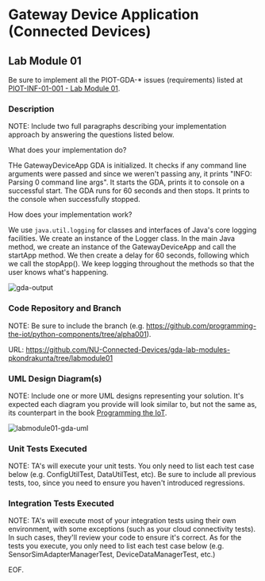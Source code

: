 # Gateway Device Application (Connected Devices)

## Lab Module 01

Be sure to implement all the PIOT-GDA-* issues (requirements) listed at [PIOT-INF-01-001 - Lab Module 01](https://github.com/orgs/programming-the-iot/projects/1#column-9974937).

### Description

NOTE: Include two full paragraphs describing your implementation approach by answering the questions listed below.

What does your implementation do? 

THe GatewayDeviceApp GDA is initialized. It checks if any command line arguments were passed and since we weren't passing any, it prints "INFO: Parsing 0 command line args". It starts the GDA, prints it to console on a successful start. The GDA runs for 60 seconds and then stops. It prints to the console when successfully stopped.


How does your implementation work?

We use `java.util.logging` for classes and interfaces of Java's core logging facilities. We create an instance of the Logger class. In the main Java method, we create an instance of the GatewayDeviceApp and call the startApp method. We then create a delay for 60 seconds, following which we call the stopApp(). We keep logging throughout the methods so that the user knows what's happening.

![gda-output](https://github.com/NU-Connected-Devices/lab-module-docs-pkondrakunta/blob/labmodule01/labmodule01/gda.png?raw=true)


### Code Repository and Branch

NOTE: Be sure to include the branch (e.g. https://github.com/programming-the-iot/python-components/tree/alpha001).

URL: https://github.com/NU-Connected-Devices/gda-lab-modules-pkondrakunta/tree/labmodule01

### UML Design Diagram(s)

NOTE: Include one or more UML designs representing your solution. It's expected each
diagram you provide will look similar to, but not the same as, its counterpart in the
book [Programming the IoT](https://learning.oreilly.com/library/view/programming-the-internet/9781492081401/).

![labmodule01-gda-uml](https://github.com/NU-Connected-Devices/lab-module-docs-pkondrakunta/blob/default/labmodule01/labmodule01_gda_readme.png?raw=true)

### Unit Tests Executed

NOTE: TA's will execute your unit tests. You only need to list each test case below
(e.g. ConfigUtilTest, DataUtilTest, etc). Be sure to include all previous tests, too,
since you need to ensure you haven't introduced regressions.

### Integration Tests Executed

NOTE: TA's will execute most of your integration tests using their own environment, with
some exceptions (such as your cloud connectivity tests). In such cases, they'll review
your code to ensure it's correct. As for the tests you execute, you only need to list each
test case below (e.g. SensorSimAdapterManagerTest, DeviceDataManagerTest, etc.)

EOF.
